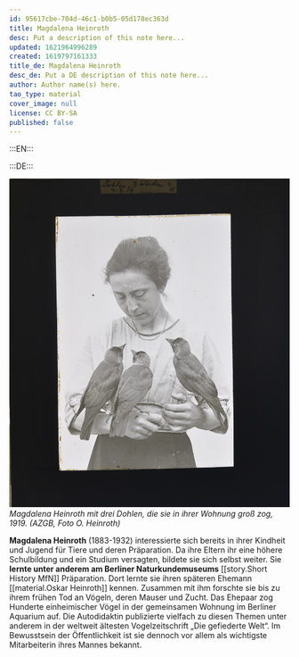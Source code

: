 ```yaml
---
id: 95617cbe-704d-46c1-b0b5-05d178ec363d
title: Magdalena Heinroth
desc: Put a description of this note here...
updated: 1621964996289
created: 1619797161333
title_de: Magdalena Heinroth
desc_de: Put a DE description of this note here...
author: Author name(s) here.
tao_type: material
cover_image: null
license: CC BY-SA
published: false
---
```


:::EN:::


:::DE:::

![Magdalena Heinroth schaut auf drei auf ihren Armen sitzende Dohlen.](images/cmw/Magdalena_Heinroth_Dohlen_1919.jpg)
*Magdalena Heinroth mit drei Dohlen, die sie in ihrer Wohnung groß zog, 1919. (AZGB, Foto O. Heinroth)*

**Magdalena Heinroth** (1883-1932) interessierte sich bereits in ihrer Kindheit und Jugend für Tiere und deren Präparation. Da ihre Eltern ihr eine höhere Schulbildung und ein Studium versagten, bildete sie sich selbst weiter. Sie **lernte unter anderem am Berliner Naturkundemuseums** [[story.Short History MfN]] Präparation. Dort lernte sie ihren späteren Ehemann [[material.Oskar Heinroth]] kennen. Zusammen mit ihm forschte sie bis zu ihrem frühen Tod an Vögeln, deren Mauser und Zucht. Das Ehepaar zog Hunderte einheimischer Vögel in der gemeinsamen Wohnung im Berliner Aquarium auf. Die Autodidaktin publizierte vielfach zu diesen Themen unter anderem in der weltweit ältesten Vogelzeitschrift „Die gefiederte Welt“. Im Bewusstsein der Öffentlichkeit ist sie dennoch vor allem als wichtigste Mitarbeiterin ihres Mannes bekannt. 